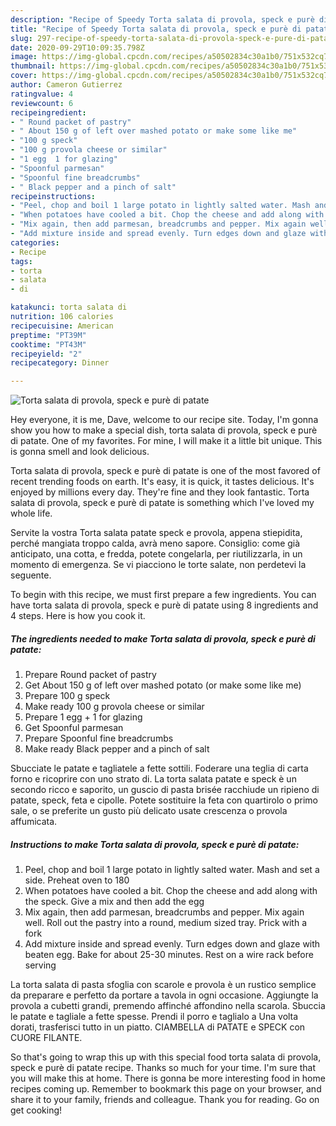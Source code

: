 ```yaml
---
description: "Recipe of Speedy Torta salata di provola, speck e purè di patate"
title: "Recipe of Speedy Torta salata di provola, speck e purè di patate"
slug: 297-recipe-of-speedy-torta-salata-di-provola-speck-e-pure-di-patate
date: 2020-09-29T10:09:35.798Z
image: https://img-global.cpcdn.com/recipes/a50502834c30a1b0/751x532cq70/torta-salata-di-provola-speck-e-pure-di-patate-recipe-main-photo.jpg
thumbnail: https://img-global.cpcdn.com/recipes/a50502834c30a1b0/751x532cq70/torta-salata-di-provola-speck-e-pure-di-patate-recipe-main-photo.jpg
cover: https://img-global.cpcdn.com/recipes/a50502834c30a1b0/751x532cq70/torta-salata-di-provola-speck-e-pure-di-patate-recipe-main-photo.jpg
author: Cameron Gutierrez
ratingvalue: 4
reviewcount: 6
recipeingredient:
- " Round packet of pastry"
- " About 150 g of left over mashed potato or make some like me"
- "100 g speck"
- "100 g provola cheese or similar"
- "1 egg  1 for glazing"
- "Spoonful parmesan"
- "Spoonful fine breadcrumbs"
- " Black pepper and a pinch of salt"
recipeinstructions:
- "Peel, chop and boil 1 large potato in lightly salted water. Mash and set a side. Preheat oven to 180"
- "When potatoes have cooled a bit. Chop the cheese and add along with the speck. Give a mix and then add the egg"
- "Mix again, then add parmesan, breadcrumbs and pepper. Mix again well. Roll out the pastry into a round, medium sized tray. Prick with a fork"
- "Add mixture inside and spread evenly. Turn edges down and glaze with beaten egg. Bake for about 25-30 minutes. Rest on a wire rack before serving"
categories:
- Recipe
tags:
- torta
- salata
- di

katakunci: torta salata di 
nutrition: 106 calories
recipecuisine: American
preptime: "PT39M"
cooktime: "PT43M"
recipeyield: "2"
recipecategory: Dinner

---
```



![Torta salata di provola, speck e purè di patate](https://img-global.cpcdn.com/recipes/a50502834c30a1b0/751x532cq70/torta-salata-di-provola-speck-e-pure-di-patate-recipe-main-photo.jpg)

Hey everyone, it is me, Dave, welcome to our recipe site. Today, I'm gonna show you how to make a special dish, torta salata di provola, speck e purè di patate. One of my favorites. For mine, I will make it a little bit unique. This is gonna smell and look delicious.

Torta salata di provola, speck e purè di patate is one of the most favored of recent trending foods on earth. It's easy, it is quick, it tastes delicious. It's enjoyed by millions every day. They're fine and they look fantastic. Torta salata di provola, speck e purè di patate is something which I've loved my whole life.

Servite la vostra Torta salata patate speck e provola, appena stiepidita, perché mangiata troppo calda, avrà meno sapore. Consiglio: come già anticipato, una cotta, e fredda, potete congelarla, per riutilizzarla, in un momento di emergenza. Se vi piacciono le torte salate, non perdetevi la seguente.


To begin with this recipe, we must first prepare a few ingredients. You can have torta salata di provola, speck e purè di patate using 8 ingredients and 4 steps. Here is how you cook it.

<!--inarticleads1-->

##### The ingredients needed to make Torta salata di provola, speck e purè di patate:

1. Prepare  Round packet of pastry
1. Get  About 150 g of left over mashed potato (or make some like me)
1. Prepare 100 g speck
1. Make ready 100 g provola cheese or similar
1. Prepare 1 egg + 1 for glazing
1. Get Spoonful parmesan
1. Prepare Spoonful fine breadcrumbs
1. Make ready  Black pepper and a pinch of salt


Sbucciate le patate e tagliatele a fette sottili. Foderare una teglia di carta forno e ricoprire con uno strato di. La torta salata patate e speck è un secondo ricco e saporito, un guscio di pasta brisée racchiude un ripieno di patate, speck, feta e cipolle. Potete sostituire la feta con quartirolo o primo sale, o se preferite un gusto più delicato usate crescenza o provola affumicata. 

<!--inarticleads2-->

##### Instructions to make Torta salata di provola, speck e purè di patate:

1. Peel, chop and boil 1 large potato in lightly salted water. Mash and set a side. Preheat oven to 180
1. When potatoes have cooled a bit. Chop the cheese and add along with the speck. Give a mix and then add the egg
1. Mix again, then add parmesan, breadcrumbs and pepper. Mix again well. Roll out the pastry into a round, medium sized tray. Prick with a fork
1. Add mixture inside and spread evenly. Turn edges down and glaze with beaten egg. Bake for about 25-30 minutes. Rest on a wire rack before serving


La torta salata di pasta sfoglia con scarole e provola è un rustico semplice da preparare e perfetto da portare a tavola in ogni occasione. Aggiungte la provola a cubetti grandi, premendo affinché affondino nella scarola. Sbuccia le patate e tagliale a fette spesse. Prendi il porro e taglialo a Una volta dorati, trasferisci tutto in un piatto. CIAMBELLA di PATATE e SPECK con CUORE FILANTE. 

So that's going to wrap this up with this special food torta salata di provola, speck e purè di patate recipe. Thanks so much for your time. I'm sure that you will make this at home. There is gonna be more interesting food in home recipes coming up. Remember to bookmark this page on your browser, and share it to your family, friends and colleague. Thank you for reading. Go on get cooking!
